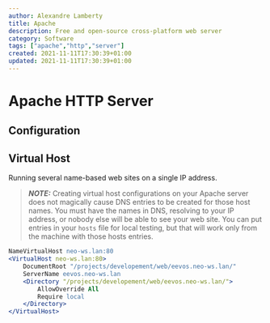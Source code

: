 ```yaml
---
author: Alexandre Lamberty
title: Apache
description: Free and open-source cross-platform web server
category: Software
tags: ["apache","http","server"]
created: 2021-11-11T17:30:39+01:00
updated: 2021-11-11T17:30:39+01:00
---
```

# Apache HTTP Server

## Configuration

## Virtual Host

Running several name-based web sites on a single IP address.

> **_NOTE:_** Creating virtual host configurations on your Apache server does not
> magically cause DNS entries to be created for those host names. You must
> have the names in DNS, resolving to your IP address, or nobody else will
> be able to see your web site. You can put entries in your `hosts` file for
> local testing, but that will work only from the machine with those hosts
> entries.

```apache
NameVirtualHost neo-ws.lan:80
<VirtualHost neo-ws.lan:80>
    DocumentRoot "/projects/developement/web/eevos.neo-ws.lan/"
    ServerName eevos.neo-ws.lan
    <Directory "/projects/developement/web/eevos.neo-ws.lan/">
        AllowOverride All
        Require local
    </Directory>
</VirtualHost>
```


